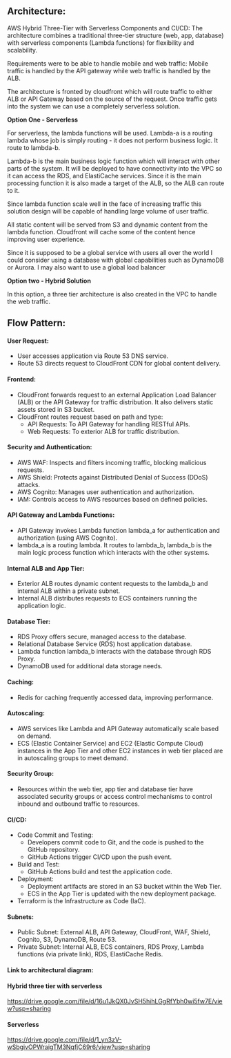 ## Architecture:
AWS Hybrid Three-Tier with Serverless Components and CI/CD: 
The architecture combines a traditional three-tier structure (web, app, database) with serverless components (Lambda functions) for flexibility and scalability.

Requirements were to be able to handle mobile and web traffic:
Mobile traffic is handled by the API gateway while web traffic is handled by the ALB. 

The architecture is fronted by cloudfront which will route traffic to either ALB or API Gateway based on the source of the request. Once traffic gets into the system we can use a completely serverless solution. 

__Option One - Serverless__

For serverless, the lambda functions will be used. Lambda-a is a routing lambda whose job is simply routing - it does not perform business logic. It route to lambda-b. 

Lambda-b is the main business logic function which will interact with other parts of the system. It will be deployed to have connectivity into the VPC so it can access the RDS, and ElastiCache services. Since it is the main processing function it is also made a target of the ALB, so the ALB can route to it. 

Since lambda function scale well in the face of increasing traffic this solution design will be capable of handling large volume of user traffic. 

All static content will be served from S3 and dynamic content from the lambda function. Cloudfront will cache some of the content hence improving user experience.

Since it is supposed to be a global service with users all over the world I could consider using a database with global capabilities such as DynamoDB or Aurora. 
I may also want to use a global load balancer 

__Option two - Hybrid Solution__

In this option, a three tier architecture is also created in the VPC to handle the web traffic.


## Flow Pattern:
#### User Request:
- User accesses application via Route 53 DNS service.
- Route 53 directs request to CloudFront CDN for global content delivery.
   
#### Frontend:
- CloudFront forwards request to an external Application Load Balancer (ALB) or the API Gateway for traffic distribution. It also delivers static assets stored in S3 bucket.
- CloudFront routes request based on path and type:
  + API Requests: To API Gateway for handling RESTful APIs.
  + Web Requests: To exterior ALB for traffic distribution.
 
#### Security and Authentication:
- AWS WAF: Inspects and filters incoming traffic, blocking malicious requests.
- AWS Shield: Protects against Distributed Denial of Success (DDoS) attacks.
- AWS Cognito: Manages user authentication and authorization.
- IAM: Controls access to AWS resources based on defined policies.

#### API Gateway and Lambda Functions:
- API Gateway invokes Lambda function lambda_a for authentication and authorization (using AWS Cognito).
- lambda_a is a routing lambda. It routes to lambda_b, lambda_b is the main logic process function which interacts with the other systems.

#### Internal ALB and App Tier:
- Exterior ALB routes dynamic content requests to the lambda_b and internal ALB within a private subnet.
- Internal ALB distributes requests to ECS containers running the application logic.

#### Database Tier:
- RDS Proxy offers secure, managed access to the database.
- Relational Database Service (RDS) host application database.
- Lambda function lambda_b interacts with the database through RDS Proxy.
- DynamoDB used for additional data storage needs.
  
#### Caching:
- Redis for caching frequently accessed data, improving performance.

#### Autoscaling:
- AWS services like Lambda and API Gateway automatically scale based on demand.
- ECS (Elastic Container Service) and EC2 (Elastic Compute Cloud) instances in the App Tier and other EC2 instances in web tier placed are in autoscaling groups to meet demand.

#### Security Group:
- Resources within the web tier, app tier and database tier have associated security groups or access control mechanisms to control inbound and outbound traffic to resources.
   
#### CI/CD:
- Code Commit and Testing:
  + Developers commit code to Git, and the code is pushed to the GitHub repository.
  + GitHub Actions trigger CI/CD upon the push event.
- Build and Test:
  + GitHub Actions build and test the application code.
- Deployment:
  + Deployment artifacts are stored in an S3 bucket within the Web Tier.
  + ECS in the App Tier is updated with the new deployment package.
- Terraform is the Infrastructure as Code (IaC).

#### Subnets:
- Public Subnet: External ALB, API Gateway, CloudFront, WAF, Shield, Cognito, S3, DynamoDB, Route 53.
- Private Subnet: Internal ALB, ECS containers, RDS Proxy, Lambda functions (via private link), RDS, ElastiCache Redis.

#### Link to architectural diagram:
#### Hybrid three tier with serverless
https://drive.google.com/file/d/16u1JkQX0JvSH5hihLGgRfYbh0wi5fw7E/view?usp=sharing
#### Serverless 
https://drive.google.com/file/d/1_yn3zV-wSbgivOPWraigTM3NqfjC69r6/view?usp=sharing

